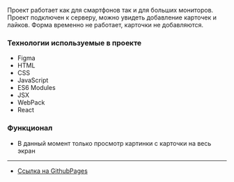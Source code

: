 Проект работает как для смартфонов так и для больших мониторов. Проект подключен к серверу, можно увидеть добавление карточек и лайков.
Форма временно не работает, карточки не добавляются.

### Технологии используемые в проекте
* Figma
* HTML
* CSS
* JavaScript
* ES6 Modules
* JSX
* WebPack
* React

### Функционал

* В данный момент только просмотр картинки с карточки на весь экран

****

* [Ссылка на GithubPages](https://alabeska.github.io/mesto-react/)
